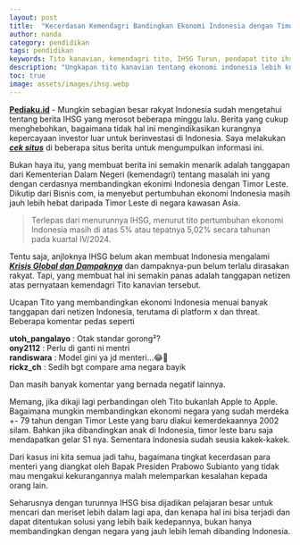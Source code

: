 ```yaml
---
layout: post
title:  "Kecerdasan Kemendagri Bandingkan Ekonomi Indonesia dengan Timor Leste"
author: nanda
category: pendidikan
tags: pendidikan
keywords: Tito kanavian, kemendagri tito, IHSG Turun, pendapat tito ihsg, ihsg anjlok
description: "Ungkapan tito kanavian tentang ekonomi indonesia lebih kuat dibanding timor leste menuai banyak kontroversi di kalangan netizen"
toc: true
image: assets/images/ihsg.webp
---
```


**[Pediaku.id](https://pediaku.id)** - Mungkin sebagian besar rakyat Indonesia sudah mengetahui tentang berita IHSG yang merosot beberapa minggu lalu. Berita yang cukup menghebohkan, bagaimana tidak hal ini mengindikasikan kurangnya kepercayaan investor luar untuk berinvestasi di Indonesia. Saya melakukan ***[cek situs](https://suaraterkini.id/)*** di beberapa situs berita untuk mengumpulkan informasi ini.

Bukan haya itu, yang membuat berita ini semakin menarik adalah tanggapan dari Kementerian Dalam Negeri (kemendagri) tentang masalah ini yang dengan cerdasnya membandingkan ekonimi Indonesia dengan Timor Leste. Dikutip dari Bisnis com, ia menyebut pertumbuhan ekonomi Indonesia masih jauh lebih hebat daripada Timor Leste di negara kawasan Asia. 

> Terlepas dari menurunnya IHSG, menurut tito pertumbuhan ekonomi Indonesia masih di atas 5% atau tepatnya 5,02% secara tahunan pada kuartal IV/2024.

Tentu saja, anjloknya IHSG belum akan membuat Indonesia mengalami ***[Krisis Global dan Dampaknya](https://suaraterkini.id/ekonomi/krisis-global-dampak-terhadap-harga-bahan-pokok-di-indonesia/)*** dan dampaknya-pun belum terlalu dirasakan rakyat. Tapi, yang membuat hal ini semakin panas adalah tanggapan netizen atas pernyataan kemendagri Tito kanavian tersebut. 

Ucapan Tito yang membandingkan ekonomi Indonesia menuai banyak tanggapan dari netizen Indonesia, terutama di platform x dan threat. Beberapa komentar pedas seperti

<div class="alert alert-warning" role="alert">
  <b>utoh_pangalayo</b> : Otak standar gorong²?
</div>

<div class="alert alert-warning" role="alert">
  <b>ony2112</b> : Perlu di ganti ni mentri
</div>

<div class="alert alert-warning" role="alert">
  <b>randiswara</b> : Model gini ya jd menteri...😂🤣
</div>

<div class="alert alert-warning" role="alert">
  <b>rickz_ch</b> : Sedih bgt compare ama negara bayik
</div>


Dan masih banyak komentar yang bernada negatif lainnya.

Memang, jika dikaji lagi perbandingan oleh Tito bukanlah Apple to Apple. Bagaimana mungkin membandingkan ekonomi negara yang sudah merdeka +- 79 tahun dengan Timor Leste yang baru diakui kemerdekaannya 2002 silam. Bahkan jika dibandingkan anak di Indonesia, timor leste baru saja mendapatkan gelar S1 nya. Sementara Indonesia sudah seusia kakek-kakek.

Dari kasus ini kita semua jadi tahu, bagaimana tingkat kecerdasan para menteri yang diangkat oleh Bapak Presiden Prabowo Subianto yang tidak mau mengakui kekurangannya malah melemparkan kesalahan kepada orang lain.

Seharusnya dengan turunnya IHSG bisa dijadikan pelajaran besar untuk mencari dan meriset lebih dalam lagi apa, dan kenapa hal ini bisa terjadi dan dapat ditentukan solusi yang lebih baik kedepannya, bukan hanya membandingkan dengan negara yang jauh lebih lemah dibanding Indonesia.


